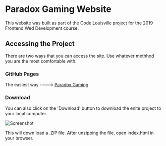 # Paradox Gaming Website

This website was built as part of the Code Louisville project for the 2019 Frontend Wed Development course. 

## Accessing the Project

There are two ways that you can access the site. Use whatever methhod you are the most comfortable with.

### GitHub Pages

The easiest way ----> [Paradox Gaming](https://vetica.github.io/paradoxgaming/)

### Download

You can also click on the 'Download' button to download the enite project to your local computer.

![Screenshot](https://farm8.staticflickr.com/7906/40501948233_11970b651f_b.jpg)

This will down load a .ZIP file. After unzipping the file, open index.html in your browser. 
